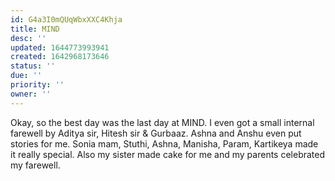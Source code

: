```yaml
---
id: G4a3I0mQUqWbxXXC4Khja
title: MIND
desc: ''
updated: 1644773993941
created: 1642968173646
status: ''
due: ''
priority: ''
owner: ''
---
```

Okay, so the best day was the last day at MIND. I even got a small internal farewell by Aditya sir, Hitesh sir & Gurbaaz. Ashna and Anshu even put stories for me. Sonia mam, Stuthi, Ashna, Manisha, Param, Kartikeya made it really special. Also my sister made cake for me and my parents celebrated my farewell.



